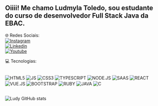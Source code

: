 ## Oiiii! Me chamo Ludmyla Toledo, sou estudante do curso de desenvolvedor Full Stack Java da EBAC.

🌐 Redes Sociais: <br/>
[![Instagram](https://img.shields.io/badge/Instagram-E4405F?style=for-the-badge&logo=instagram&logoColor=white)](https://www.instagram.com/ludmyla_toledo/) <br/>
[![Linkedin](https://img.shields.io/badge/LinkedIn-0077B5?style=for-the-badge&logo=linkedin&logoColor=white)](https://www.linkedin.com/in/ludmyla-marcelino-toledo-b3364029a/) <br/>
[![Youtube](https://img.shields.io/badge/YouTube_Gaming-FF0000?style=for-the-badge&logo=youtube-gaming&logoColor=white)](https://www.youtube.com/@ludyplays7626) <br/>

💻 Tecnologias:
<div style="display: inline_block"><br/>
  <img align="center" alt="HTML5" src="https://img.shields.io/badge/HTML5-E34F26?style=for-the-badge&logo=html5&logoColor=white"/>
  <img align="center" alt="JS" src="https://img.shields.io/badge/JavaScript-F7DF1E?style=for-the-badge&logo=javascript&logoColor=black"/>
  <img align="center" alt="CSS3" src="https://img.shields.io/badge/CSS3-1572B6?style=for-the-badge&logo=css3&logoColor=white"/>
  <img align="center" alt="TYPESCRIPT" src="https://img.shields.io/badge/TypeScript-007ACC?style=for-the-badge&logo=typescript&logoColor=white"/>
  <img align="center" alt="NODE.JS" src="https://img.shields.io/badge/Node.js-43853D?style=for-the-badge&logo=node.js&logoColor=white"/>
  <img align="center" alt="SAAS" src="https://img.shields.io/badge/Sass-CC6699?style=for-the-badge&logo=sass&logoColor=white"/>
  <img align="center" alt="REACT" src="https://img.shields.io/badge/React-20232A?style=for-the-badge&logo=react&logoColor=61DAFB"/>
  <img align="center" alt="VUE.JS" src="https://img.shields.io/badge/Vue.js-35495E?style=for-the-badge&logo=vue.js&logoColor=4FC08D"/>
  <img align="center" alt="BOOTSTRAP" src="https://img.shields.io/badge/Bootstrap-563D7C?style=for-the-badge&logo=bootstrap&logoColor=white"/>
  <img align="center" alt="RUBY" src="https://img.shields.io/badge/Ruby-CC342D?style=for-the-badge&logo=ruby&logoColor=white"/>
  <img align="center" alt="JAVA" src="https://img.shields.io/badge/Java-ED8B00?style=for-the-badge&logo=openjdk&logoColor=white"/>
  <img align="center" alt="C" src="https://img.shields.io/badge/C-00599C?style=for-the-badge&logo=c&logoColor=white"/>
</div><br/>

![Ludy GitHub stats](https://github-readme-stats.vercel.app/api?username=LudySK8&show_icons=true&theme=dracula)
